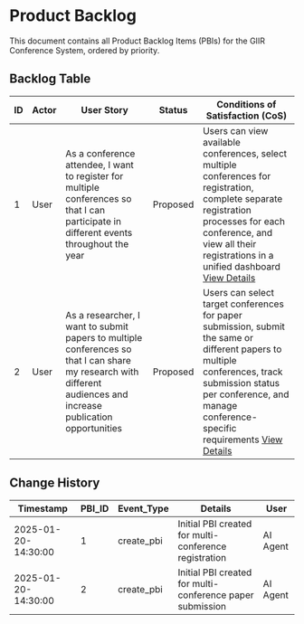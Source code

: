 # Product Backlog

This document contains all Product Backlog Items (PBIs) for the GIIR Conference System, ordered by priority.

## Backlog Table

| ID | Actor | User Story | Status | Conditions of Satisfaction (CoS) |
|----|--------|------------|---------|-----------------------------------|
| 1 | User | As a conference attendee, I want to register for multiple conferences so that I can participate in different events throughout the year | Proposed | Users can view available conferences, select multiple conferences for registration, complete separate registration processes for each conference, and view all their registrations in a unified dashboard [View Details](./1/prd.md) |
| 2 | User | As a researcher, I want to submit papers to multiple conferences so that I can share my research with different audiences and increase publication opportunities | Proposed | Users can select target conferences for paper submission, submit the same or different papers to multiple conferences, track submission status per conference, and manage conference-specific requirements [View Details](./2/prd.md) |

## Change History

| Timestamp | PBI_ID | Event_Type | Details | User |
|-----------|--------|------------|---------|------|
| 2025-01-20-14:30:00 | 1 | create_pbi | Initial PBI created for multi-conference registration | AI Agent |
| 2025-01-20-14:30:00 | 2 | create_pbi | Initial PBI created for multi-conference paper submission | AI Agent | 